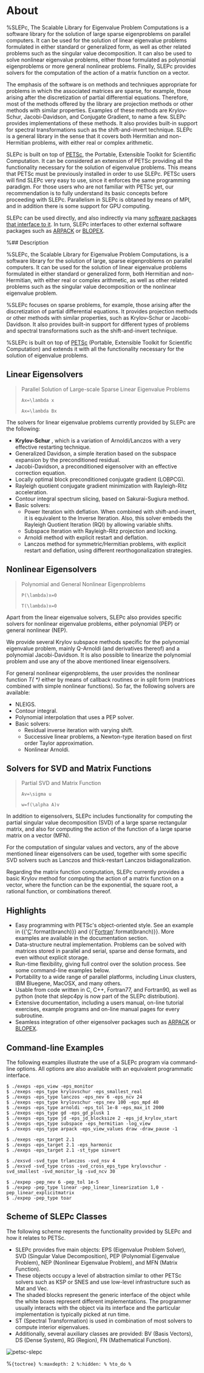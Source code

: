 # About

%SLEPc,
The Scalable Library for Eigenvalue Problem Computations is a software library for the solution of large sparse eigenproblems on parallel computers. It can be used for the solution of linear eigenvalue problems formulated in either standard or generalized form, as well as other related problems such as the singular value decomposition. It can also be used to solve nonlinear eigenvalue problems, either those formulated as polynomial eigenproblems or more general nonlinear problems. Finally, SLEPc provides solvers for the computation of the action of a matrix function on a vector.

The emphasis of the software is on methods and techniques appropriate for problems in which the associated matrices are sparse, for example, those arising after the discretization of partial differential equations. Therefore, most of the methods offered by the library are projection methods or other methods with similar properties. Examples of these methods are Krylov-Schur, Jacobi-Davidson, and Conjugate Gradient, to name a few. SLEPc provides implementations of these methods. It also provides built-in support for spectral transformations such as the shift-and-invert technique. SLEPc is a general library in the sense that it covers both Hermitian and non-Hermitian problems, with either real or complex arithmetic.

SLEPc is built on top of [PETSc](https://petsc.org), the Portable, Extensible Toolkit for Scientific Computation. It can be considered an extension of PETSc providing all the functionality necessary for the solution of eigenvalue problems. This means that PETSc must be previously installed in order to use SLEPc. PETSc users will find SLEPc very easy to use, since it enforces the same programming paradigm. For those users who are not familiar with PETSc yet, our recommendation is to fully understand its basic concepts before proceeding with SLEPc. Parallelism in SLEPc is obtaned by means of MPI, and in addition there is some support for GPU computing.

SLEPc can be used directly, and also indirectly via many [software packages that interface to it](../material/software). In turn, SLEPc interfaces to other external software packages such as [ARPACK](https://github.com/opencollab/arpack-ng) or [BLOPEX](https://github.com/lobpcg/blopex).

%## Description

%SLEPc, the Scalable Library for Eigenvalue Problem Computations, is a software library for the solution of large, sparse eigenproblems on parallel computers. It can be used for the solution of linear eigenvalue problems formulated in either standard or generalized form, both Hermitian and non-Hermitian, with either real or complex arithmetic, as well as other related problems such as the singular value decomposition or the nonlinear eigenvalue problem.

%SLEPc focuses on sparse problems, for example, those arising after the discretization of partial differential equations. It provides projection methods or other methods with similar properties, such as Krylov-Schur or Jacobi-Davidson. It also provides built-in support for different types of problems and spectral transformations such as the shift-and-invert technique.

%SLEPc is built on top of [PETSc](https://petsc.org) (Portable, Extensible Toolkit for Scientific Computation) and extends it with all the functionality necessary for the solution of eigenvalue problems.

## Linear Eigensolvers

> Parallel Solution of Large-scale Sparse Linear Eigenvalue Problems
>```{math}
>Ax=\lambda x
>```
>```{math}
>Ax=\lambda Bx
>```

The solvers for linear eigenvalue problems currently provided by SLEPc are the following:

  * **Krylov-Schur** , which is a variation of Arnoldi/Lanczos with a very effective restarting technique.
  * Generalized Davidson, a simple iteration based on the subspace expansion by the preconditioned residual.
  * Jacobi-Davidson, a preconditioned eigensolver with an effective correction equation.
  * Locally optimal block preconditioned conjugate gradient (LOBPCG).
  * Rayleigh quotient conjugate gradient minimization with Rayleigh-Ritz acceleration.
  * Contour integral spectrum slicing, based on Sakurai-Sugiura method.
  * Basic solvers:
    * Power Iteration with deflation. When combined with shift-and-invert, it is equivalent to the Inverse Iteration. Also, this solver embeds the Rayleigh Quotient Iteration (RQI) by allowing variable shifts.
    * Subspace Iteration with Rayleigh-Ritz projection and locking.
    * Arnoldi method with explicit restart and deflation.
    * Lanczos method for symmetric/Hermitian problems, with explicit restart and deflation, using different reorthogonalization strategies.

## Nonlinear Eigensolvers

>Polynomial and General Nonlinear Eigenproblems
>```{math}
>P(\lambda)x=0
>```
>```{math}
>T(\lambda)x=0
>```

Apart from the linear eigenvalue solvers, SLEPc also provides specific solvers for nonlinear eigenvalue problems, either polynomial (PEP) or general nonlinear (NEP).

We provide several Krylov subspace methods specific for the polynomial eigenvalue problem, mainly Q-Arnoldi (and derivatives thereof) and a polynomial Jacobi-Davidson. It is also possible to linearize the polynomial problem and use any of the above mentioned linear eigensolvers.

For general nonlinear eigenproblems, the user provides the nonlinear function _T( *)_ either by means of callback routines or in split form (matrices combined with simple nonlinear functions). So far, the following solvers are available:

  * NLEIGS.
  * Contour integral.
  * Polynomial interpolation that uses a PEP solver.
  * Basic solvers:
    * Residual inverse iteration with varying shift.
    * Successive linear problems, a Newton-type iteration based on first order Taylor approximation.
    * Nonlinear Arnoldi.

## Solvers for SVD and Matrix Functions

>Partial SVD and Matrix Function
>```{math}
>Av=\sigma u
>```
>```{math}
>w=f(\alpha A)v
>```

In addition to eigensolvers, SLEPc includes functionality for computing the partial singular value decomposition (SVD) of a large sparse rectangular matrix, and also for computing the action of the function of a large sparse matrix on a vector (MFN).

For the computation of singular values and vectors, any of the above mentioned linear eigensolvers can be used, together with some specific SVD solvers such as Lanczos and thick-restart Lanczos bidiagonalization.

Regarding the matrix function computation, SLEPc currently provides a basic Krylov method for computing the action of a matrix function on a vector, where the function can be the exponential, the square root, a rational function, or combinations thereof.

## Highlights

  * Easy programming with PETSc's object-oriented style. See an example in {{'[C](https://slepc.upv.es/{}/src/eps/tutorials/ex1.c.html)'.format(branch)}} and {{'[Fortran](https://slepc.upv.es/{}/src/eps/tutorials/ex1f.F90.html)'.format(branch)}}. More examples are available in the documentation section.
  * Data-structure neutral implementation. Problems can be solved with matrices stored in parallel and serial, sparse and dense formats, and even without explicit storage.
  * Run-time flexibility, giving full control over the solution process. See some command-line examples below.
  * Portability to a wide range of parallel platforms, including Linux clusters, IBM Bluegene, MacOSX, and many others.
  * Usable from code written in C, C++, Fortran77, and Fortran90, as well as python (note that slepc4py is now part of the SLEPc distribution).
  * Extensive documentation, including a users manual, on-line tutorial exercises, example programs and on-line manual pages for every subroutine.
  * Seamless integration of other eigensolver packages such as [ARPACK](https://github.com/opencollab/arpack-ng) or [BLOPEX](https://github.com/lobpcg/blopex).

## Command-line Examples

The following examples illustrate the use of a SLEPc program via command-line options. All options are also available with an equivalent programmatic interface.

```{code} console
$ ./exeps -eps_view -eps_monitor
$ ./exeps -eps_type krylovschur -eps_smallest_real
$ ./exeps -eps_type lanczos -eps_nev 6 -eps_ncv 24
$ ./exeps -eps_type krylovschur -eps_nev 100 -eps_mpd 40
$ ./exeps -eps_type arnoldi -eps_tol 1e-8 -eps_max_it 2000
$ ./exeps -eps_type gd -eps_gd_plusk 1
$ ./exeps -eps_type jd -eps_jd_blocksize 2 -eps_jd_krylov_start
$ ./exeps -eps_type subspace -eps_hermitian -log_view
$ ./exeps -eps_type arpack -eps_view_values draw -draw_pause -1

$ ./exeps -eps_target 2.1
$ ./exeps -eps_target 2.1 -eps_harmonic
$ ./exeps -eps_target 2.1 -st_type sinvert

$ ./exsvd -svd_type trlanczos -svd_nsv 4
$ ./exsvd -svd_type cross -svd_cross_eps_type krylovschur -svd_smallest -svd_monitor_lg -svd_ncv 30

$ ./expep -pep_nev 6 -pep_tol 1e-5
$ ./expep -pep_type linear -pep_linear_linearization 1,0 -pep_linear_explicitmatrix
$ ./expep -pep_type toar
```

## Scheme of SLEPc Classes

The following scheme represents the functionality provided by SLEPc and how it relates to PETSc.

  * SLEPc provides five main objects: EPS (Eigenvalue Problem Solver), SVD (Singular Value Decomposition), PEP (Polynomial Eigenvalue Problem), NEP (Nonlinear Eigenvalue Problem), and MFN (Matrix Function).
  * These objects occupy a level of abstraction similar to other PETSc solvers such as KSP or SNES and use low-level infrastructure such as Mat and Vec.
  * The shaded blocks represent the generic interface of the object while the white boxes represent different implementations. The programmer usually interacts with the object via its interface and the particular implementation is typically picked at run time.
  * ST (Spectral Transformation) is used in combination of most solvers to compute interior eigenvalues.
  * Additionally, several auxiliary classes are provided: BV (Basis Vectors), DS (Dense System), RG (Region), FN (Mathematical Function).

![petsc-slepc](../_static/images/petsc-slepc-3.7.png)

%```{toctree}
%:maxdepth: 2
%:hidden:
%
%to_do
%```
